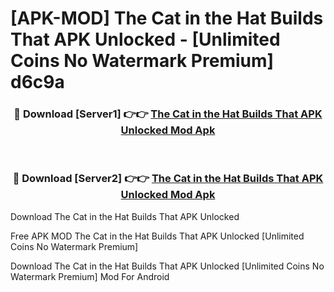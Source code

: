 # [APK-MOD] The Cat in the Hat Builds That APK Unlocked - [Unlimited Coins No Watermark Premium] d6c9a



<div align="center">
<h3>🔴 Download [Server1] 👉👉 <a href="https://momento.my/?title=The_Cat_in_the_Hat_Builds_That_APK_Unlocked">The Cat in the Hat Builds That APK Unlocked Mod Apk</a></h3><br>

<h3>🔴 Download [Server2] 👉👉 <a href="https://momento.my/?title=The_Cat_in_the_Hat_Builds_That_APK_Unlocked">The Cat in the Hat Builds That APK Unlocked Mod Apk</a></h3>
</div>



Download The Cat in the Hat Builds That APK Unlocked 

Free APK MOD The Cat in the Hat Builds That APK Unlocked [Unlimited Coins No Watermark Premium]

Download The Cat in the Hat Builds That APK Unlocked [Unlimited Coins No Watermark Premium] Mod For Android
